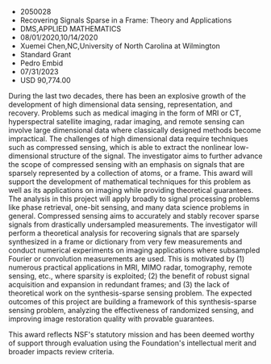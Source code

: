 
* 2050028
* Recovering Signals Sparse in a Frame: Theory and Applications
* DMS,APPLIED MATHEMATICS
* 08/01/2020,10/14/2020
* Xuemei Chen,NC,University of North Carolina at Wilmington
* Standard Grant
* Pedro Embid
* 07/31/2023
* USD 90,774.00

During the last two decades, there has been an explosive growth of the
development of high dimensional data sensing, representation, and recovery.
Problems such as medical imaging in the form of MRI or CT, hyperspectral
satellite imaging, radar imaging, and remote sensing can involve large
dimensional data where classically designed methods become impractical. The
challenges of high dimensional data require techniques such as compressed
sensing, which is able to extract the nonlinear low-dimensional structure of the
signal. The investigator aims to further advance the scope of compressed sensing
with an emphasis on signals that are sparsely represented by a collection of
atoms, or a frame. This award will support the development of mathematical
techniques for this problem as well as its applications on imaging while
providing theoretical guarantees. The analysis in this project will apply
broadly to signal processing problems like phase retrieval, one-bit sensing, and
many data science problems in general. Compressed sensing aims to accurately and
stably recover sparse signals from drastically undersampled measurements. The
investigator will perform a theoretical analysis for recovering signals that are
sparsely synthesized in a frame or dictionary from very few measurements and
conduct numerical experiments on imaging applications where subsampled Fourier
or convolution measurements are used. This is motivated by (1) numerous
practical applications in MRI, MIMO radar, tomography, remote sensing, etc.,
where sparsity is exploited; (2) the benefit of robust signal acquisition and
expansion in redundant frames; and (3) the lack of theoretical work on the
synthesis-sparse sensing problem. The expected outcomes of this project are
building a framework of this synthesis-sparse sensing problem, analyzing the
effectiveness of randomized sensing, and improving image restoration quality
with provable guarantees.

This award reflects NSF's statutory mission and has been deemed worthy of
support through evaluation using the Foundation's intellectual merit and broader
impacts review criteria.
